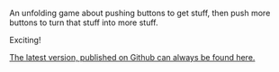 An unfolding game about pushing buttons to get stuff, then push more buttons to turn that stuff into more stuff.

Exciting!

[The latest version, published on Github can always be found here.](https://tylian.github.io/unfolding-game/public/)